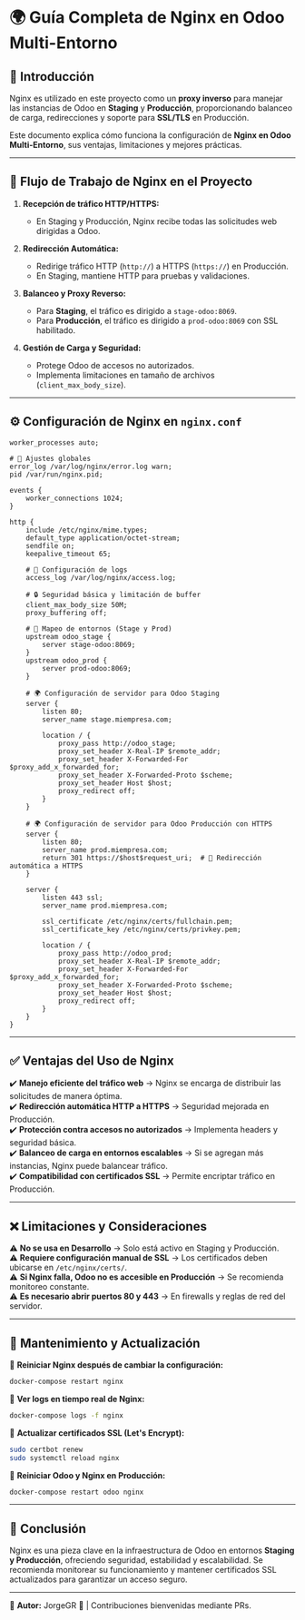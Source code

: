 # 🌍 **Guía Completa de Nginx en Odoo Multi-Entorno**

## 🚀 **Introducción**
Nginx es utilizado en este proyecto como un **proxy inverso** para manejar las instancias de Odoo en **Staging** y **Producción**, proporcionando balanceo de carga, redirecciones y soporte para **SSL/TLS** en Producción.

Este documento explica cómo funciona la configuración de **Nginx en Odoo Multi-Entorno**, sus ventajas, limitaciones y mejores prácticas.

---

## 🔄 **Flujo de Trabajo de Nginx en el Proyecto**

1. **Recepción de tráfico HTTP/HTTPS:**
   - En Staging y Producción, Nginx recibe todas las solicitudes web dirigidas a Odoo.

2. **Redirección Automática:**
   - Redirige tráfico HTTP (`http://`) a HTTPS (`https://`) en Producción.
   - En Staging, mantiene HTTP para pruebas y validaciones.

3. **Balanceo y Proxy Reverso:**
   - Para **Staging**, el tráfico es dirigido a `stage-odoo:8069`.
   - Para **Producción**, el tráfico es dirigido a `prod-odoo:8069` con SSL habilitado.

4. **Gestión de Carga y Seguridad:**
   - Protege Odoo de accesos no autorizados.
   - Implementa limitaciones en tamaño de archivos (`client_max_body_size`).

---

## ⚙️ **Configuración de Nginx en `nginx.conf`**

```nginx
worker_processes auto;

# 🔧 Ajustes globales
error_log /var/log/nginx/error.log warn;
pid /var/run/nginx.pid;

events {
    worker_connections 1024;
}

http {
    include /etc/nginx/mime.types;
    default_type application/octet-stream;
    sendfile on;
    keepalive_timeout 65;
    
    # 🔹 Configuración de logs
    access_log /var/log/nginx/access.log;

    # 🔒 Seguridad básica y limitación de buffer
    client_max_body_size 50M;
    proxy_buffering off;

    # 🔄 Mapeo de entornos (Stage y Prod)
    upstream odoo_stage {
        server stage-odoo:8069;
    }
    upstream odoo_prod {
        server prod-odoo:8069;
    }

    # 🌍 Configuración de servidor para Odoo Staging
    server {
        listen 80;
        server_name stage.miempresa.com;

        location / {
            proxy_pass http://odoo_stage;
            proxy_set_header X-Real-IP $remote_addr;
            proxy_set_header X-Forwarded-For $proxy_add_x_forwarded_for;
            proxy_set_header X-Forwarded-Proto $scheme;
            proxy_set_header Host $host;
            proxy_redirect off;
        }
    }

    # 🌍 Configuración de servidor para Odoo Producción con HTTPS
    server {
        listen 80;
        server_name prod.miempresa.com;
        return 301 https://$host$request_uri;  # 🔄 Redirección automática a HTTPS
    }

    server {
        listen 443 ssl;
        server_name prod.miempresa.com;

        ssl_certificate /etc/nginx/certs/fullchain.pem;
        ssl_certificate_key /etc/nginx/certs/privkey.pem;

        location / {
            proxy_pass http://odoo_prod;
            proxy_set_header X-Real-IP $remote_addr;
            proxy_set_header X-Forwarded-For $proxy_add_x_forwarded_for;
            proxy_set_header X-Forwarded-Proto $scheme;
            proxy_set_header Host $host;
            proxy_redirect off;
        }
    }
}
```

---

## ✅ **Ventajas del Uso de Nginx**

✔️ **Manejo eficiente del tráfico web** → Nginx se encarga de distribuir las solicitudes de manera óptima.  
✔️ **Redirección automática HTTP a HTTPS** → Seguridad mejorada en Producción.  
✔️ **Protección contra accesos no autorizados** → Implementa headers y seguridad básica.  
✔️ **Balanceo de carga en entornos escalables** → Si se agregan más instancias, Nginx puede balancear tráfico.  
✔️ **Compatibilidad con certificados SSL** → Permite encriptar tráfico en Producción.  

---

## ❌ **Limitaciones y Consideraciones**

⚠️ **No se usa en Desarrollo** → Solo está activo en Staging y Producción.  
⚠️ **Requiere configuración manual de SSL** → Los certificados deben ubicarse en `/etc/nginx/certs/`.  
⚠️ **Si Nginx falla, Odoo no es accesible en Producción** → Se recomienda monitoreo constante.  
⚠️ **Es necesario abrir puertos 80 y 443** → En firewalls y reglas de red del servidor.  

---

## 🔄 **Mantenimiento y Actualización**

🔹 **Reiniciar Nginx después de cambiar la configuración:**
```sh
docker-compose restart nginx
```

🔹 **Ver logs en tiempo real de Nginx:**
```sh
docker-compose logs -f nginx
```

🔹 **Actualizar certificados SSL (Let's Encrypt):**
```sh
sudo certbot renew
sudo systemctl reload nginx
```

🔹 **Reiniciar Odoo y Nginx en Producción:**
```sh
docker-compose restart odoo nginx
```

---

## 🚀 **Conclusión**
Nginx es una pieza clave en la infraestructura de Odoo en entornos **Staging y Producción**, ofreciendo seguridad, estabilidad y escalabilidad. Se recomienda monitorear su funcionamiento y mantener certificados SSL actualizados para garantizar un acceso seguro.

---

📌 **Autor:** JorgeGR 🚀 | Contribuciones bienvenidas mediante PRs.
